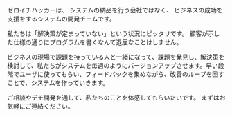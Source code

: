 ゼロイチハッカーは、
システムの納品を行う会社ではなく、
ビジネスの成功を支援をするシステムの開発チームです。

私たちは「解決策が定まっていない」という状況にピッタリです。
顧客が示した仕様の通りにプログラムを書くなんて退屈なことはしません。

ビジネスの現場で課題を持っている人と一緒になって、課題を発見し、解決策を検討して、私たちがシステムを毎週のようにバージョンアップさせます。早い段階でユーザに使ってもらい、フィードバックを集めながら、改善のループを回すことで、システムを作っていきます。

ご相談やデモ開発を通して、私たちのことを体感してもらいたいです。
まずはお気軽にご連絡ください。











